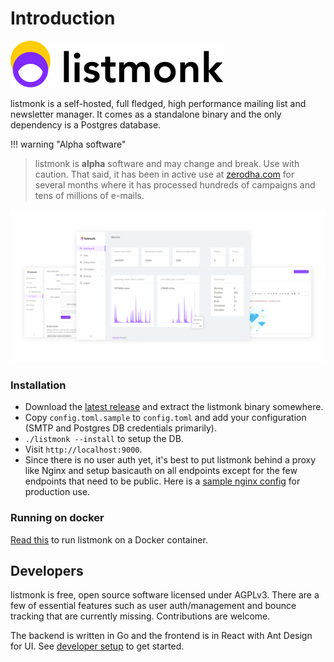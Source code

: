# Introduction

[![listmonk](images/logo.svg)](https://listmonk.app)

listmonk is a self-hosted, full fledged, high performance mailing list and newsletter manager. It comes as a standalone binary and the only dependency is a Postgres database.

!!! warning "Alpha software"

> listmonk is **alpha** software and may change and break. Use with caution. That said, it has been in active use at [zerodha.com](https://zerodha.com) for several months where it has processed hundreds of campaigns and tens of millions of e-mails.

![listmonk screenshot](images/splash.png)

### Installation

- Download the [latest release](https://github.com/knadh/listmonk/releases) and extract the listmonk binary somewhere.
- Copy `config.toml.sample` to `config.toml` and add your configuration (SMTP and Postgres DB credentials primarily).
- `./listmonk --install` to setup the DB.
- Visit `http://localhost:9000`.
- Since there is no user auth yet, it's best to put listmonk behind a proxy like Nginx and setup basicauth on all endpoints except for the few endpoints that need to be public. Here is a [sample nginx config](https://github.com/knadh/listmonk/wiki/Production-Nginx-config) for production use.

### Running on docker

[Read this](https://github.com/knadh/listmonk#running-on-docker) to run listmonk on a Docker container.

## Developers

listmonk is free, open source software licensed under AGPLv3. There are a few of essential features such as user auth/management and bounce tracking that are currently missing. Contributions are welcome.

The backend is written in Go and the frontend is in React with Ant Design for UI. See [developer setup](https://github.com/knadh/listmonk/wiki/Developer-setup) to get started.
